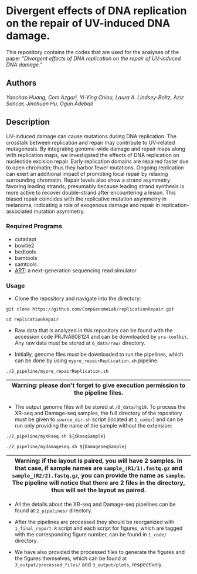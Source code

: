 # Divergent effects of DNA replication on the repair of UV-induced DNA damage. 

This repository contains the codes that are used for the analyses of the paper "_Divergent effects of DNA replication on the repair of UV-induced DNA damage._"

## Authors

_Yanchao Huang, Cem Azgari, Yi-Ying Chiou, Laura A. Lindsey-Boltz, Aziz Sancar, Jinchuan Hu, Ogun Adebali_

## Description 

UV-induced damage can cause mutations during DNA replication. The crosstalk between replication and repair may contribute to UV-related mutagenesis. By integrating genome-wide damage and repair maps along with replication maps, we investigated the effects of DNA replication on nucleotide excision repair. Early replication domains are repaired faster due to open chromatin; thus they harbor fewer mutations. Ongoing replication can exert an additional impact of promoting local repair by relaxing surrounding chromatin. Repair levels also show a strand asymmetry favoring leading strands, presumably because leading strand synthesis is more active to recover double-strand after encountering a lesion. This biased repair coincides with the replicative mutation asymmetry in melanoma, indicating a role of exogenous damage and repair in replication-associated mutation asymmetry.

### Required Programs

- cutadapt
- bowtie2
- bedtools
- bamtools
- samtools
- [ART](https://pubmed.ncbi.nlm.nih.gov/22199392/): a next-generation sequencing read simulator

### Usage

* Clone the repository and navigate into the directory: 

```
git clone https://github.com/CompGenomeLab/replicationRepair.git
    
cd replicationRepair
```

* Raw data that is analyzed in this repository can be found with the accession code PRJNA608124 and can be downloaded by `sra-toolkit`. Any raw data must be stored at `0_data/raw/` directory.

* Initially, genome files must be downloaded to run the pipelines, which can be done by using `mypre_repairReplication.sh` pipeline:

```
./2_pipeline/mypre_repairReplication.sh
```


| Warning: please don't forget to give execution permission to the pipeline files. |
| --- |


* The output genome files will be stored at `/0_data/hg19`. To process the XR-seq and Damage-seq samples, the full directory of the repository must be given to `source_dir.sh` script (located at `1_code/`) and can be run only providing the name of the sample without the extension:

```
./2_pipeline/myXRseq.sh ${XRseqSample}

./2_pipeline/mydamageseq.sh ${DamageseqSample}
```

| Warning: if the layout is paired, you will have 2 samples. In that case, if sample names are `sample_(R1/1).fastq.gz` and `sample_(R2/2).fastq.gz`, you can provide the name as `sample`. The pipeline will notice that there are 2 files in the directory, thus will set the layout as paired. |
| --- |

* All the details about the XR-seq and Damage-seq pipelines can be found at `2_pipelines/` directory.

* After the pipelines are processed they should be reorganized with `1_final_report.R` script and each script for figures, which are tagged with the corresponding figure number, can be found in `1_code/` directory.

* We have also provided the processed files to generate the figures and the figures themselves, which can be found at `3_output/processed_files/` and `3_output/plots`, respectively.